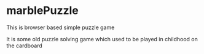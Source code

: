 # marblePuzzle
This is browser based simple puzzle game

It is some old puzzle solving game which used to be played in childhood on the cardboard
